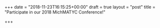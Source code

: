 +++
date = "2018-11-23T16:15:25+00:00"
draft = true
layout = "post"
title = "Participate in our 2018 MichMATYC Conference!"

+++
